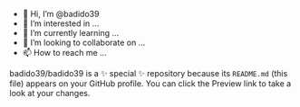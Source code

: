 - 👋 Hi, I’m @badido39
- 👀 I’m interested in ...
- 🌱 I’m currently learning ...
- 💞️ I’m looking to collaborate on ...
- 📫 How to reach me ...


badido39/badido39 is a ✨ special ✨ repository because its `README.md` (this file) appears on your GitHub profile.
You can click the Preview link to take a look at your changes.

